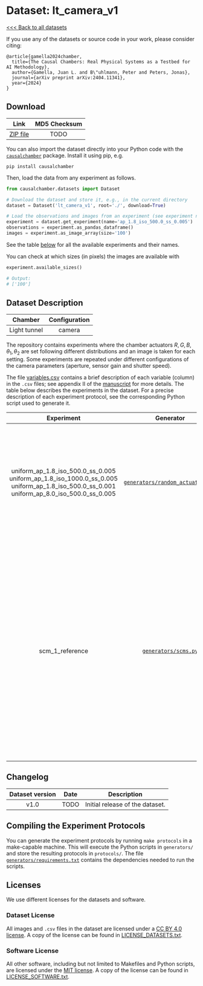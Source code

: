 # Dataset: lt\_camera\_v1

[<<< Back to all datasets](http://causalchamber.org)

If you use any of the datasets or source code in your work, please consider citing:

```
@article{gamella2024chamber,
  title={The Causal Chambers: Real Physical Systems as a Testbed for AI Methodology},
  author={Gamella, Juan L. and B\"uhlmann, Peter and Peters, Jonas},
  journal={arXiv preprint arXiv:2404.11341},
  year={2024}
}
```

## Download

| Link     | MD5 Checksum                     |
|:--------:|:--------------------------------:|
| [ZIP file](https://causalchamber.s3.eu-central-1.amazonaws.com/downloadables/lt_camera_v1.zip) | TODO |

You can also import the dataset directly into your Python code with the [`causalchamber`](https://pypi.org/project/causalchamber/) package. Install it using pip, e.g.

```
pip install causalchamber
```

Then, load the data from any experiment as follows.

```python
from causalchamber.datasets import Dataset

# Download the dataset and store it, e.g., in the current directory
dataset = Dataset('lt_camera_v1', root='./', download=True)

# Load the observations and images from an experiment (see experiment names below)
experiment = dataset.get_experiment(name='ap_1.8_iso_500.0_ss_0.005')
observations = experiment.as_pandas_dataframe()
images = experiment.as_image_array(size='100')
```

See the table [below](#dataset-description) for all the available experiments and their names.

You can check at which sizes (in pixels) the images are available with

```python
experiment.available_sizes()

# Output:
# ['100']
```


## Dataset Description

| Chamber      | Configuration |
|:------------:|:-------------:|
| Light tunnel | camera |

The repository contains experiments where the chamber actuators $R,G,B,\theta_1,\theta_2$ are set following different distributions and an image is taken for each setting. Some experiments are repeated under different configurations of the camera parameters (aperture, sensor gain and shutter speed).

The file [variables.csv](variables.csv) contains a brief description of each variable (column) in the `.csv` files; see appendix II of the [manuscript](https://arxiv.org/pdf/2404.11341.pdf) for more details. The table below describes the experiments in the dataset. For a precise description of each experiment protocol, see the corresponding Python script used to generate it.

| Experiment | Generator | Description |
|:----------------------:|:---------:|:------------|
| uniform\_ap\_1.8\_iso\_500.0\_ss\_0.005<br>uniform\_ap\_1.8\_iso\_1000.0\_ss\_0.005<br>uniform\_ap\_1.8\_iso\_500.0\_ss\_0.001<br>uniform\_ap\_8.0\_iso\_500.0\_ss\_0.005 | [`generators/random_actuators.py`](lt_camera_v1/generators/random_actuators.py)| We set the camera parameters ($\text{Ap}, \text{ISO}, T_\text{Im}$) to the values given in the experiment name (ap, iso, ss, respectively). Then, for a total of $N=10^4$ times, we sample $R,G,B \overset{\text{i.i.d.}}{\sim} \text{Unif}(\\{0,\ldots,255\\})$ and $\theta_1, \theta_2 \overset{\text{i.i.d.}}{\sim} \text{Unif}(\\{-180,-179.9,\ldots,180\\})$, and take a measurement, producing an image. |
| scm_1_reference | [`generators/scms.py`](lt_camera_v1/generators/scms.py)| The camera parameters are fixed to $\text{Ap} = 1.8, \text{ISO} = 500, T_\text{Im}=0.005$. We sample $Z := (R, G, B, \theta_1, \theta_2)^T$ following a linear structural causal model, given by :$Z = S\tilde{Z} + l$ with $S := \mathrm{diag}(255, 255, 255, 180, 180)$, $l:=(0,0,0,-90,-90)^T$ and $$\tilde{Z} = W\tilde{Z} + D\epsilon$$, where $W$ is upper triangular up to a permutation of rows and columns, $D$ is a diagonal matrix with positive entries, and $\epsilon \in \mathbb{R}^5$ is a random vector with mutually independent components $\epsilon_i \overset{\text{i.i.d.}}{\sim} \mathrm{Unif}[0,1]$. We sample the non-zero entries of $W$ and $D$ uniformly and independently at random from $[0,1]$, and then scale the rows so they sum to one. The values of $W$ and $D$ are given in [`scm_1.py`](lt_camera_v1/scm_1.py).  |


## Changelog

| Dataset version | Date       | Description                     |
|:---------------:|:----------:|:-------------------------------:|
| v1.0            | TODO | Initial release of the dataset. |

## Compiling the Experiment Protocols

You can generate the experiment protocols by running `make protocols` in a make-capable machine. This will execute the Python scripts in `generators/` and store the resulting protocols in `protocols/`. The file [`generators/requirements.txt`](generators/requirements.txt) contains the dependencies needed to run the scripts.


## Licenses

We use different licenses for the datasets and software.

### Dataset License

All images and `.csv` files in the dataset are licensed under a [CC BY 4.0 license](https://creativecommons.org/licenses/by/4.0/). A copy of the license can be found in [LICENSE_DATASETS.txt](LICENSE_DATASETS.txt).

### Software License

All other software, including but not limited to Makefiles and Python scripts, are licensed under the [MIT license](https://opensource.org/license/mit/). A copy of the license can be found in [LICENSE_SOFTWARE.txt](LICENSE_SOFTWARE.txt).

